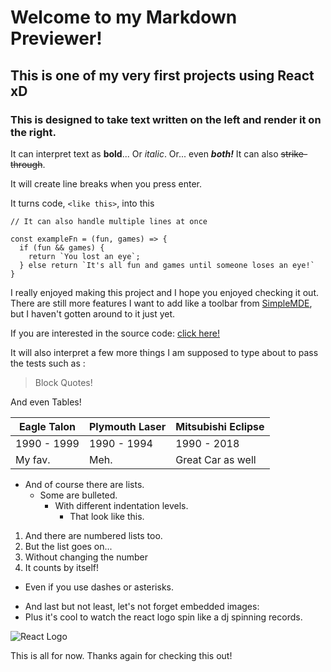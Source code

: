 # Welcome to my Markdown Previewer!

## This is one of my very first projects using React xD
### This is designed to take text written on the left and render it on the right.

It can interpret text as **bold**... 
Or _italic_.
Or... even **_both!_**
It can also ~~strike-through~~.
  
It will create line breaks when you press enter.

It turns code, `<like this>`, into this 

```
// It can also handle multiple lines at once

const exampleFn = (fun, games) => {
  if (fun && games) {
    return `You lost an eye`;
  } else return `It's all fun and games until someone loses an eye!`
}
```

I really enjoyed making this project and I hope you enjoyed checking it out. There are still more features I want to add like a toolbar from [SimpleMDE](https://simplemde.com/), but I haven't gotten around to it just yet.

If you are interested in the source code: [click here!](https://github.com/mnichols08/freecodecamp-markdownpreview)

It will also interpret a few more things I am supposed to type about to pass the tests such as :
> Block Quotes!

And even Tables!

Eagle Talon | Plymouth Laser | Mitsubishi Eclipse
------------ | ------------- | ------------- 
1990 - 1999 | 1990 - 1994 | 1990 - 2018
My fav. | Meh. | Great Car as well

- And of course there are lists.
  - Some are bulleted.
     - With different indentation levels.
        - That look like this.


1. And there are numbered lists too.
1. But the list goes on...
1. Without changing the number
1. It counts by itself!

- Even if you use dashes or asterisks.
* And last but not least, let's not forget embedded images:
* Plus it's cool to watch the react logo spin like a dj spinning records.

![React Logo](./logo512.png)

This is all for now. Thanks again for checking this out!


